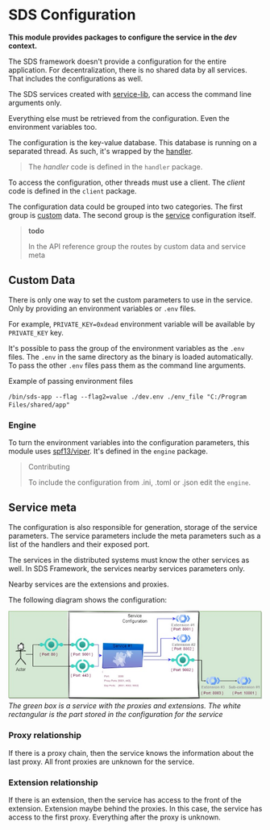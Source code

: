 # SDS Configuration

**This module provides packages to configure the service in the *dev* context.**

The SDS framework doesn't provide a configuration for the entire application.
For decentralization, there is no shared data by all services. 
That includes the configurations as well.

The SDS services created with [service-lib](https://github.com/ahmetson/service-lib), can access the command line arguments only.

Everything else must be retrieved from the configuration.
Even the environment variables too.

The configuration is the key-value database.
This database is running on a separated thread. 
As such, it's wrapped by the [handler](https://github.com/ahmetson/handler-lib).

> The *handler* code is defined in the `handler` package.

To access the configuration, other threads must use a client.
The *client* code is defined in the `client` package.

The configuration data could be grouped into two categories.
The first group is [custom](#custom-data) data.
The second group is the [service](#service-meta) configuration itself.

> **todo** 
>
> In the API reference group the routes by custom data and service meta

## Custom Data
There is only one way to set the custom parameters to use in the service.
Only by providing an environment variables or `.env` files.

For example, `PRIVATE_KEY=0xdead` environment variable will be available by `PRIVATE_KEY` key.  

It's possible to pass the group of the environment variables as the `.env` files.
The `.env` in the same directory as the binary is loaded automatically.
To pass the other `.env` files pass them as the command line arguments.

Example of passing environment files

```shell
/bin/sds-app --flag --flag2=value ./dev.env ./env_file "C:/Program Files/shared/app"
```

### Engine
To turn the environment variables into the configuration parameters, this module uses [spf13/viper](https://github.com/spf13/viper).
It's defined in the `engine` package.

> Contributing
> 
> To include the configuration from .ini, .toml or .json edit the `engine`.

## Service meta
The configuration is also responsible for generation, storage of the service parameters.
The service parameters include the meta parameters such as a list of the handlers and their exposed port.

The services in the distributed systems must know the other services as well.
In SDS Framework, the services nearby services parameters only.

Nearby services are the extensions and proxies.

The following diagram shows the configuration:

![User and Handler diagram](_assets/ServiceConfiguration.jpg "Handler diagram")
*The green box is a service with the proxies and extensions.*
*The white rectangular is the part stored in the configuration for the service*

### Proxy relationship
If there is a proxy chain, then the service knows the information about the last proxy.
All front proxies are unknown for the service.

### Extension relationship
If there is an extension, then the service has access to the front of the extension.
Extension maybe behind the proxies. In this case, the service has access to the first proxy.
Everything after the proxy is unknown.
